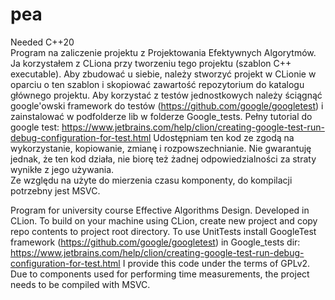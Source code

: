 # pea    
Needed C++20      
Program na zaliczenie projektu z Projektowania Efektywnych Algorytmów.
Ja korzystałem z CLiona przy tworzeniu tego projektu (szablon C++ executable).
Aby zbudować u siebie, należy stworzyć projekt w CLionie w oparciu o ten szablon i skopiować zawartość repozytorium do katalogu głównego projektu.
Aby korzystać z testów jednostkowych należy ściągnąć google'owski framework do testów (https://github.com/google/googletest) i zainstalować w podfolderze lib w folderze Google_tests.
Pełny tutorial do google test:
https://www.jetbrains.com/help/clion/creating-google-test-run-debug-configuration-for-test.html
Udostępniam ten kod ze zgodą na wykorzystanie, kopiowanie, zmianę i rozpowszechnianie.
Nie gwarantuję jednak, że ten kod działa, nie biorę też żadnej odpowiedzialności za straty wynikłe z jego używania.      
Ze względu na użyte do mierzenia czasu komponenty, do kompilacji potrzebny jest MSVC.

Program for university course Effective Algorithms Design.
Developed in CLion.
To build on your machine using CLion, create new project and copy repo contents to project root directory.
To use UnitTests install GoogleTest framework (https://github.com/google/googletest) in Google_tests dir:
https://www.jetbrains.com/help/clion/creating-google-test-run-debug-configuration-for-test.html
I provide this code under the terms of GPLv2.       
Due to components used for performing time measurements, the project needs to be compiled with MSVC.

